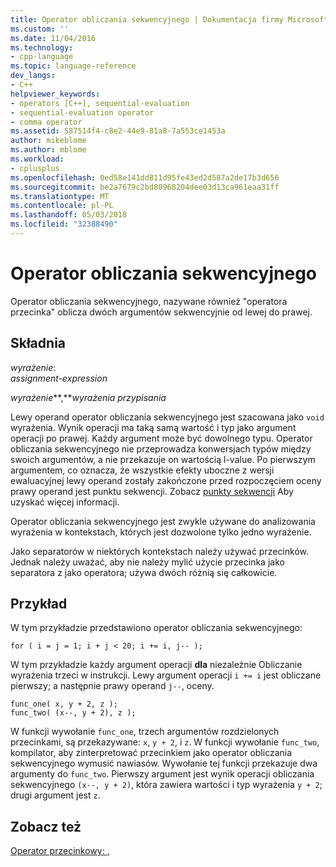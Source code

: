 ```yaml
---
title: Operator obliczania sekwencyjnego | Dokumentacja firmy Microsoft
ms.custom: ''
ms.date: 11/04/2016
ms.technology:
- cpp-language
ms.topic: language-reference
dev_langs:
- C++
helpviewer_keywords:
- operators [C++], sequential-evaluation
- sequential-evaluation operator
- comma operator
ms.assetid: 587514f4-c8e2-44e9-81a8-7a553ce1453a
author: mikeblome
ms.author: mblome
ms.workload:
- cplusplus
ms.openlocfilehash: 0ed58e141dd811d95fe43ed2d587a2de17b3d656
ms.sourcegitcommit: be2a7679c2bd80968204dee03d13ca961eaa31ff
ms.translationtype: MT
ms.contentlocale: pl-PL
ms.lasthandoff: 05/03/2018
ms.locfileid: "32388490"
---
```

# <a name="sequential-evaluation-operator"></a>Operator obliczania sekwencyjnego
Operator obliczania sekwencyjnego, nazywane również "operatora przecinka" oblicza dwóch argumentów sekwencyjnie od lewej do prawej.  
  
## <a name="syntax"></a>Składnia  
 *wyrażenie*:  
 *assignment-expression*  
  
 *wyrażenie***,***wyrażenia przypisania*   
  
 Lewy operand operator obliczania sekwencyjnego jest szacowana jako `void` wyrażenia. Wynik operacji ma taką samą wartość i typ jako argument operacji po prawej. Każdy argument może być dowolnego typu. Operator obliczania sekwencyjnego nie przeprowadza konwersjach typów między swoich argumentów, a nie przekazuje on wartością l-value. Po pierwszym argumentem, co oznacza, że wszystkie efekty uboczne z wersji ewaluacyjnej lewy operand zostały zakończone przed rozpoczęciem oceny prawy operand jest punktu sekwencji. Zobacz [punkty sekwencji](../c-language/c-sequence-points.md) Aby uzyskać więcej informacji.  
  
 Operator obliczania sekwencyjnego jest zwykle używane do analizowania wyrażenia w kontekstach, których jest dozwolone tylko jedno wyrażenie.  
  
 Jako separatorów w niektórych kontekstach należy używać przecinków. Jednak należy uważać, aby nie należy mylić użycie przecinka jako separatora z jako operatora; używa dwóch różnią się całkowicie.  
  
## <a name="example"></a>Przykład  
 W tym przykładzie przedstawiono operator obliczania sekwencyjnego:  
  
```  
for ( i = j = 1; i + j < 20; i += i, j-- );  
```  
  
 W tym przykładzie każdy argument operacji **dla** niezależnie Obliczanie wyrażenia trzeci w instrukcji. Lewy argument operacji `i += i` jest obliczane pierwszy; a następnie prawy operand `j--`, oceny.  
  
```  
func_one( x, y + 2, z );  
func_two( (x--, y + 2), z );  
```  
  
 W funkcji wywołanie `func_one`, trzech argumentów rozdzielonych przecinkami, są przekazywane: `x`, `y + 2`, i `z`. W funkcji wywołanie `func_two`, kompilator, aby zinterpretować przecinkiem jako operator obliczania sekwencyjnego wymusić nawiasów. Wywołanie tej funkcji przekazuje dwa argumenty do `func_two`. Pierwszy argument jest wynik operacji obliczania sekwencyjnego `(x--, y + 2)`, która zawiera wartości i typ wyrażenia `y + 2`; drugi argument jest `z`.  
  
## <a name="see-also"></a>Zobacz też  
 [Operator przecinkowy: ,](../cpp/comma-operator.md)